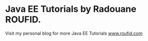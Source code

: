 # Java EE Tutorials by Radouane ROUFID.

Visit my personal blog for more Java EE Tutorials 
www.roufid.com
